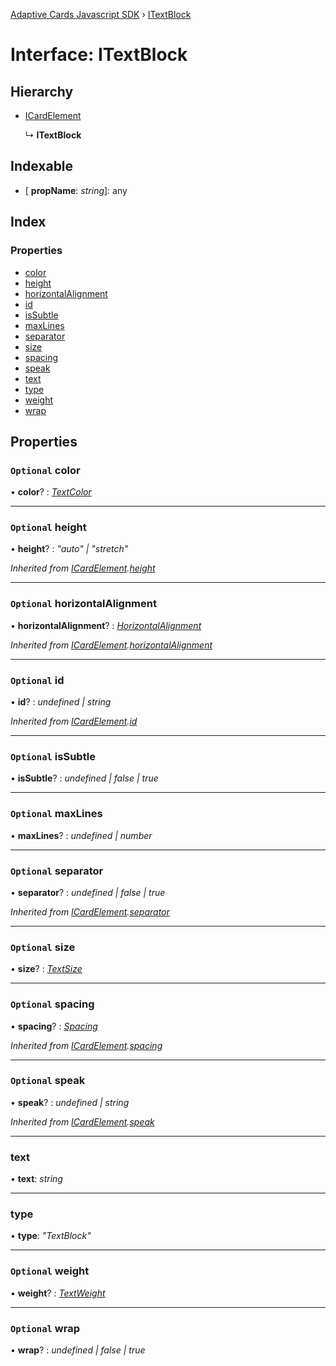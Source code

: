 [Adaptive Cards Javascript SDK](../README.md) › [ITextBlock](itextblock.md)

# Interface: ITextBlock

## Hierarchy

* [ICardElement](icardelement.md)

  ↳ **ITextBlock**

## Indexable

* \[ **propName**: *string*\]: any

## Index

### Properties

* [color](itextblock.md#optional-color)
* [height](itextblock.md#optional-height)
* [horizontalAlignment](itextblock.md#optional-horizontalalignment)
* [id](itextblock.md#optional-id)
* [isSubtle](itextblock.md#optional-issubtle)
* [maxLines](itextblock.md#optional-maxlines)
* [separator](itextblock.md#optional-separator)
* [size](itextblock.md#optional-size)
* [spacing](itextblock.md#optional-spacing)
* [speak](itextblock.md#optional-speak)
* [text](itextblock.md#text)
* [type](itextblock.md#type)
* [weight](itextblock.md#optional-weight)
* [wrap](itextblock.md#optional-wrap)

## Properties

### `Optional` color

• **color**? : *[TextColor](../enums/textcolor.md)*

___

### `Optional` height

• **height**? : *"auto" | "stretch"*

*Inherited from [ICardElement](icardelement.md).[height](icardelement.md#optional-height)*

___

### `Optional` horizontalAlignment

• **horizontalAlignment**? : *[HorizontalAlignment](../enums/horizontalalignment.md)*

*Inherited from [ICardElement](icardelement.md).[horizontalAlignment](icardelement.md#optional-horizontalalignment)*

___

### `Optional` id

• **id**? : *undefined | string*

*Inherited from [ICardElement](icardelement.md).[id](icardelement.md#optional-id)*

___

### `Optional` isSubtle

• **isSubtle**? : *undefined | false | true*

___

### `Optional` maxLines

• **maxLines**? : *undefined | number*

___

### `Optional` separator

• **separator**? : *undefined | false | true*

*Inherited from [ICardElement](icardelement.md).[separator](icardelement.md#optional-separator)*

___

### `Optional` size

• **size**? : *[TextSize](../enums/textsize.md)*

___

### `Optional` spacing

• **spacing**? : *[Spacing](../enums/spacing.md)*

*Inherited from [ICardElement](icardelement.md).[spacing](icardelement.md#optional-spacing)*

___

### `Optional` speak

• **speak**? : *undefined | string*

*Inherited from [ICardElement](icardelement.md).[speak](icardelement.md#optional-speak)*

___

###  text

• **text**: *string*

___

###  type

• **type**: *"TextBlock"*

___

### `Optional` weight

• **weight**? : *[TextWeight](../enums/textweight.md)*

___

### `Optional` wrap

• **wrap**? : *undefined | false | true*
